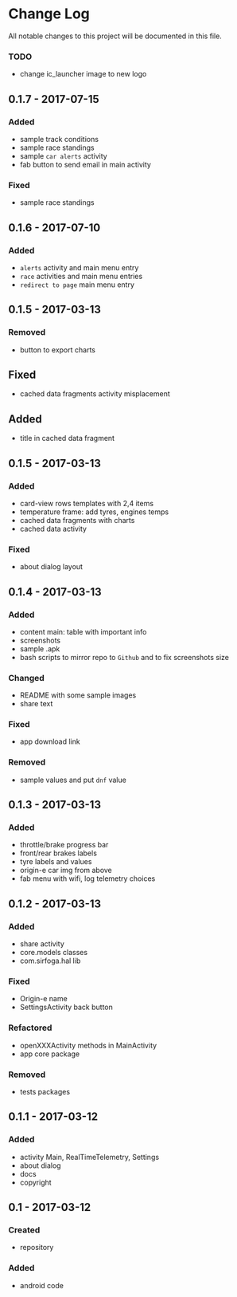 # Change Log
All notable changes to this project will be documented in this file.

### TODO
- change ic_launcher image to new logo

## 0.1.7 - 2017-07-15

### Added
- sample track conditions
- sample race standings
- sample `car alerts` activity
- fab button to send email in main activity

### Fixed
- sample race standings

## 0.1.6 - 2017-07-10

### Added
- `alerts` activity and main menu entry
- `race` activities and main menu entries
- `redirect to page` main menu entry

## 0.1.5 - 2017-03-13

### Removed
- button to export charts

## Fixed
- cached data fragments activity misplacement

## Added
- title in cached data fragment

## 0.1.5 - 2017-03-13

### Added
- card-view rows templates with 2,4 items
- temperature frame: add tyres, engines temps
- cached data fragments with charts
- cached data activity

### Fixed
- about dialog layout

## 0.1.4 - 2017-03-13

### Added
- content main: table with important info
- screenshots
- sample .apk
- bash scripts to mirror repo to `Github` and to fix screenshots size 

### Changed
- README with some sample images
- share text

### Fixed
- app download link

### Removed
- sample values and put `dnf` value

## 0.1.3 - 2017-03-13

### Added
- throttle/brake progress bar
- front/rear brakes labels
- tyre labels and values
- origin-e car img from above
- fab menu with wifi, log telemetry choices

## 0.1.2 - 2017-03-13

### Added
- share activity
- core.models classes
- com.sirfoga.hal lib

### Fixed
- Origin-e name
- SettingsActivity back button

### Refactored
- openXXXActivity methods in MainActivity
- app core package

### Removed
- tests packages

## 0.1.1 - 2017-03-12

### Added
- activity Main, RealTimeTelemetry, Settings
- about dialog
- docs
- copyright

## 0.1 - 2017-03-12

### Created
- repository

### Added
- android code
